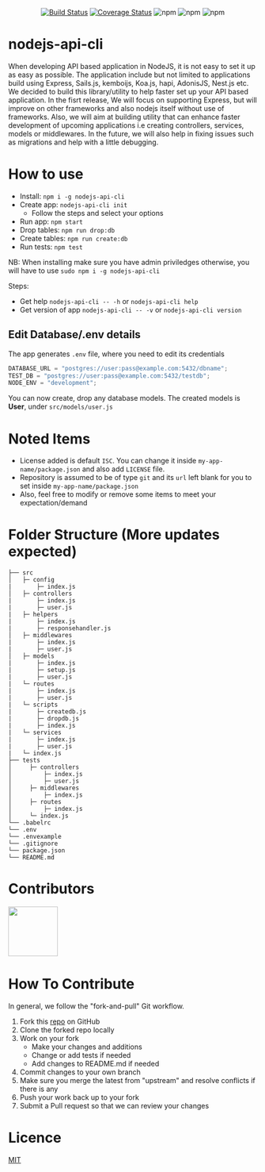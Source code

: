 <center>

[![Build Status](https://travis-ci.org/kemboijs/nodejs-api-cli.svg?branch=master)](https://travis-ci.org/kemboijs/nodejs-api-cli)
[![Coverage Status](https://coveralls.io/repos/github/kemboijs/nodejs-api-cli/badge.svg?branch=master)](https://coveralls.io/github/kemboijs/nodejs-api-cli?branch=master)
![npm](https://img.shields.io/npm/dt/nodejs-api-cli)
![npm](https://img.shields.io/npm/v/nodejs-api-cli)
![npm](https://img.shields.io/static/v1?label=PR&message=Welcome&color=brightgreen)
</center>

# nodejs-api-cli

When developing API based application in NodeJS, it is not easy to set it up as easy as possible.
The application include but not limited to applications build using Express, Sails.js, kemboijs, Koa.js, hapi, AdonisJS, Nest.js etc.
We decided to build this library/utility to help faster set up your API based application.
In the fisrt release, We will focus on supporting Express, but will improve on other frameworks and also nodejs itself without use of frameworks.
Also, we will aim at building utility that can enhance faster development of upcoming applications i.e creating controllers, services, models or middlewares. In the future, we will also help in fixing issues such as migrations and help with a little debugging.

# How to use

- Install: `npm i -g nodejs-api-cli`
- Create app: `nodejs-api-cli init`
  - Follow the steps and select your options
- Run app: `npm start`
- Drop tables: `npm run drop:db`
- Create tables: `npm run create:db`
- Run tests: `npm test`

NB: When installing make sure you have admin priviledges otherwise, you will have to use `sudo npm i -g nodejs-api-cli`

Steps:

- Get help `nodejs-api-cli -- -h` or `nodejs-api-cli help`
- Get version of app `nodejs-api-cli -- -v` or `nodejs-api-cli version`

## Edit Database/.env details

The app generates `.env` file, where you need to edit its credentials

```javascript
DATABASE_URL = "postgres://user:pass@example.com:5432/dbname";
TEST_DB = "postgres://user:pass@example.com:5432/testdb";
NODE_ENV = "development";
```

You can now create, drop any database models. The created models is **User**, under `src/models/user.js`

# Noted Items

- License added is default `ISC`. You can change it inside `my-app-name/package.json` and also add `LICENSE` file.
- Repository is assumed to be of type `git` and its `url` left blank for you to set inside `my-app-name/package.json`
- Also, feel free to modify or remove some items to meet your expectation/demand

# Folder Structure (More updates expected)

    ├── src
    │   ├─ config
    |       ├─ index.js
    │   ├─ controllers
    |       ├─ index.js
    |       ├─ user.js
    |   ├─ helpers
    |       ├─ index.js
    |       ├─ responsehandler.js
    │   ├─ middlewares
    |       ├─ index.js
    |       ├─ user.js
    │   ├─ models
    |       ├─ index.js
    |       ├─ setup.js
    |       ├─ user.js
    |   └─ routes
    |       ├─ index.js
    |       ├─ user.js
    |   └─ scripts
    |       ├─ createdb.js
    |       ├─ dropdb.js
    |       ├─ index.js
    |   └─ services
    |       ├─ index.js
    |       ├─ user.js
    |   └─ index.js
    ├── tests
    │     ├─ controllers
    │         ├─ index.js
    │         ├─ user.js
    │     ├─ middlewares
    │         ├─ index.js
    │     ├─ routes
    │         ├─ index.js
    │     └─ index.js
    └── .babelrc
    └── .env
    └── .envexample
    └── .gitignore
    └── package.json
    └── README.md

# Contributors

<a href="https://github.com/kemboijs/nodejs-api-cli/graphs/contributors">
  <img src="https://contributors-img.firebaseapp.com/image?repo=kemboijs/nodejs-api-cli" width="100"/>
</a>

# How To Contribute

In general, we follow the "fork-and-pull" Git workflow.

1. Fork this [repo](https://github.com/kemboijs/nodejs-api-cli.git) on GitHub
2. Clone the forked repo locally
3. Work on your fork
   - Make your changes and additions
   - Change or add tests if needed
   - Add changes to README.md if needed
4. Commit changes to your own branch
5. Make sure you merge the latest from "upstream" and resolve conflicts if there is any
6. Push your work back up to your fork
7. Submit a Pull request so that we can review your changes

# Licence

[MIT](https://github.com/kemboijs/nodejs-api-cli/blob/master/LICENSE)
